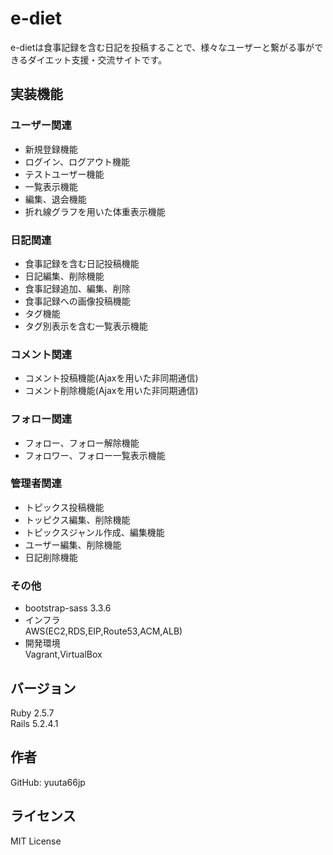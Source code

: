 # e-diet
e-dietは食事記録を含む日記を投稿することで、様々なユーザーと繋がる事ができるダイエット支援・交流サイトです。

## 実装機能

### ユーザー関連
- 新規登録機能
- ログイン、ログアウト機能
- テストユーザー機能
- 一覧表示機能
- 編集、退会機能
- 折れ線グラフを用いた体重表示機能

### 日記関連
- 食事記録を含む日記投稿機能
- 日記編集、削除機能
- 食事記録追加、編集、削除
- 食事記録への画像投稿機能
- タグ機能
- タグ別表示を含む一覧表示機能

### コメント関連
- コメント投稿機能(Ajaxを用いた非同期通信)
- コメント削除機能(Ajaxを用いた非同期通信)

### フォロー関連
- フォロー、フォロー解除機能
- フォロワー、フォロー一覧表示機能

### 管理者関連
- トピックス投稿機能
- トッピクス編集、削除機能
- トピックスジャンル作成、編集機能
- ユーザー編集、削除機能
- 日記削除機能

### その他
- bootstrap-sass 3.3.6
- インフラ  
AWS(EC2,RDS,EIP,Route53,ACM,ALB)
- 開発環境  
Vagrant,VirtualBox

## バージョン
Ruby 2.5.7  
Rails 5.2.4.1

## 作者
GitHub: yuuta66jp

## ライセンス
MIT License
